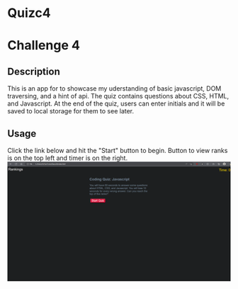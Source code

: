 # Quizc4
# Challenge 4

## Description

This is an app for to showcase my uderstanding of basic javascript, DOM traversing, and a hint of api. The quiz contains questions about CSS, HTML, and Javascript. At the end of the quiz, users can enter initials and it will be saved to local storage for them to see later.

## Usage
Click the link below and hit the "Start" button to begin. Button to view ranks is on the top left and timer is on the right.
![image](https://github.com/SirTumtums/Quizc4/blob/main/assets/img/quizc4.jpg?raw=true)
